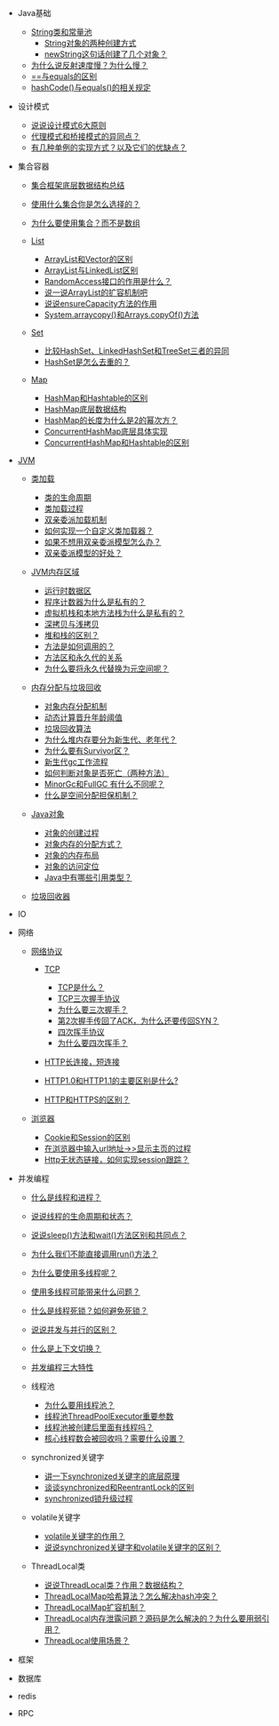 - Java基础
  - [String类和常量池](?id=String类和常量池)
    - [String对象的两种创建方式](?id=String对象的两种创建方式)
    - [newString这句话创建了几个对象？](?id=newString这句话创建了几个对象？)
  - [为什么说反射速度慢？为什么慢？](?id=为什么说反射速度慢？为什么慢？)
  - [==与equals的区别](?id=等号与equals的区别)
  - [hashCode()与equals()的相关规定](?id=hashCode与equals的相关规定)
  
- 设计模式
  - [说说设计模式6大原则](?id=说说设计模式6大原则)
  - [代理模式和桥接模式的异同点？](?id=代理模式和桥接模式的异同点？)
  - [有几种单例的实现方式？以及它们的优缺点？](?id=有几种单例的实现方式？以及它们的优缺点？)

- 集合容器
  - [集合框架底层数据结构总结](?id=集合框架底层数据结构总结)
  - [使用什么集合你是怎么选择的？](?id=使用什么集合你是怎么选择的？)
  - [为什么要使用集合？而不是数组](?id=为什么要使用集合？而不是数组)
  
  - [List](?id=List)
    - [ArrayList和Vector的区别](?id=ArrayList和Vector的区别)
    - [ArrayList与LinkedList区别](?id=ArrayList与LinkedList区别)
    - [RandomAccess接口的作用是什么？](?id=RandomAccess接口的作用是什么？)
    - [说一说ArrayList的扩容机制吧](?id=说一说ArrayList的扩容机制吧)
    - [说说ensureCapacity方法的作用](?id=说说ensureCapacity方法的作用)
    - [System.arraycopy()和Arrays.copyOf()方法](?id=arraycopy和copyof方法)

  - [Set](?id=Set)
    - [比较HashSet、LinkedHashSet和TreeSet三者的异同](?id=比较HashSet、LinkedHashSet和TreeSet三者的异同)
    - [HashSet是怎么去重的？](?id=HashSet是怎么去重的？)

  - [Map](?id=Map)
    - [HashMap和Hashtable的区别](?id=HashMap和Hashtable的区别)
    - [HashMap底层数据结构](?id=HashMap底层数据结构)
    - [HashMap的长度为什么是2的幂次方？](?id=HashMap的长度为什么是2的幂次方？)
    - [ConcurrentHashMap底层具体实现](?id=ConcurrentHashMap底层具体实现)
    - [ConcurrentHashMap和Hashtable的区别](?id=ConcurrentHashMap和Hashtable的区别)

- [JVM](?id=JVM)

  - [类加载](?id=类加载)
    - [类的生命周期](?id=类的生命周期)
    - [类加载过程](?id=类加载过程)
    - [双亲委派加载机制](?id=双亲委派加载机制)
    - [如何实现一个自定义类加载器？](?id=如何实现一个自定义类加载器？)
    - [如果不想用双亲委派模型怎么办？](?id=如果不想用双亲委派模型怎么办？)
    - [双亲委派模型的好处？](?id=双亲委派模型的好处？)
    
  - [JVM内存区域](?id=JVM内存区域)
    - [运行时数据区](?id=运行时数据区)
    - [程序计数器为什么是私有的？](?id=程序计数器为什么是私有的？)
    - [虚拟机栈和本地方法栈为什么是私有的？](?id=虚拟机栈和本地方法栈为什么是私有的？)
    - [深拷贝与浅拷贝](?id=深拷贝与浅拷贝)
    - [堆和栈的区别？](?id=堆和栈的区别？)
    - [方法是如何调用的？](?id=方法是如何调用的？)
    - [方法区和永久代的关系](?id=方法区和永久代的关系)
    - [为什么要将永久代替换为元空间呢？](?id=为什么要将永久代替换为元空间呢？)
    
  - [内存分配与垃圾回收](?id=内存分配与垃圾回收)
    - [对象内存分配机制](?id=对象内存分配机制)
    - [动态计算晋升年龄阈值](?id=动态计算晋升年龄阈值)
    - [垃圾回收算法](?id=垃圾回收算法)
    - [为什么堆内存要分为新生代、老年代？](?id=为什么堆内存要分为新生代、老年代？)
    - [为什么要有Survivor区？](?id=为什么要有Survivor区？)
    - [新生代gc工作流程](?id=新生代gc工作流程)
    - [如何判断对象是否死亡（两种方法）](?id=如何判断对象是否死亡（两种方法）)
    - [MinorGc和FullGC 有什么不同呢？](?id=MinorGc和FullGC有什么不同呢？)
    - [什么是空间分配担保机制？](?id=什么是空间分配担保机制？)
    
  - [Java对象](?id=Java对象)
    - [对象的创建过程](?id=对象的创建过程)
    - [对象内存的分配方式？](?id=对象内存的分配方式？)
    - [对象的内存布局](?id=对象的内存布局)
    - [对象的访问定位](?id=对象的访问定位)
    - [Java中有哪些引用类型？](?id=Java中有哪些引用类型？)
    
  - [垃圾回收器](?id=垃圾回收器)
    
- IO
  
- 网络
  - [网络协议](?id=网络协议)
  
      - [TCP](?id=TCP)
        - [TCP是什么？](?id=TCP是什么？)
        - [TCP三次握手协议](?id=TCP三次握手协议)
        - [为什么要三次握手？](?id=?为什么要三次握手？)
        - [第2次握手传回了ACK，为什么还要传回SYN？](?id=第2次握手传回了ACK，为什么还要传回SYN？)
        - [四次挥手协议](?id=四次挥手协议)
        - [为什么要四次挥手？](?id=为什么要四次挥手？)
        
      - [HTTP长连接，短连接](?id=HTTP长连接，短连接)
      - [HTTP1.0和HTTP1.1的主要区别是什么?](?id=HTTP1.0和HTTP1.1的主要区别是什么?)
      - [HTTP和HTTPS的区别？](?id=HTTP和HTTPS的区别？)
      
  - [浏览器](?id=浏览器)
      - [Cookie和Session的区别](?id=Cookie和Session的区别)
      - [在浏览器中输入url地址->>显示主页的过程](?id=在浏览器中输入url地址->>显示主页的过程)
      - [Http无状态链接，如何实现session跟踪？](?id=Http无状态链接，如何实现session跟踪？)

- 并发编程

  - [什么是线程和进程？](?id=什么是线程和进程？)
  - [说说线程的生命周期和状态？](?id=说说线程的生命周期和状态？)
  - [说说sleep()方法和wait()方法区别和共同点？](?id=说说sleep方法和wai方法区别和共同点？)
  - [为什么我们不能直接调用run()方法？](?id=为什么我们不能直接调用run方法？)
  - [为什么要使用多线程呢？](?id=为什么要使用多线程呢？)
  - [使用多线程可能带来什么问题？](?id=使用多线程可能带来什么问题？)
  - [什么是线程死锁？如何避免死锁？](?id=什么是线程死锁？如何避免死锁？)
  - [说说并发与并行的区别？](?id=说说并发与并行的区别？)
  - [什么是上下文切换？](?id=什么是上下文切换？)
  - [并发编程三大特性](?id=并发编程三大特性)

  - 线程池
      - [为什么要用线程池？](?id=为什么要用线程池？)
      - [线程池ThreadPoolExecutor重要参数](?id=线程池ThreadPoolExecutor重要参数)
      - [线程池被创建后里面有线程吗？](?id=线程池被创建后里面有线程吗？)
      - [核心线程数会被回收吗？需要什么设置？](?id=核心线程数会被回收吗？需要什么设置？)

  - synchronized关键字
      - [讲一下synchronized关键字的底层原理](?id=讲一下synchronized关键字的底层原理)
      - [谈谈synchronized和ReentrantLock的区别](?id=谈谈synchronized和ReentrantLock的区别)
      - [synchronized锁升级过程](?id=synchronized锁升级过程)

  - volatile关键字
    - [volatile关键字的作用？](?id=volatile关键字的作用？)
    - [说说synchronized关键字和volatile关键字的区别？](?id=说说synchronized关键字和volatile关键字的区别？)

  - ThreadLocal类
      - [说说ThreadLocal类？作用？数据结构？](?id=说说ThreadLocal类？作用？数据结构？)
      - [ThreadLocalMap哈希算法？怎么解决hash冲突？](?id=ThreadLocalMap哈希算法？怎么解决hash冲突？)
      - [ThreadLocalMap扩容机制？](?id=ThreadLocalMap扩容机制？)
      - [ThreadLocal内存泄露问题？源码是怎么解决的？为什么要用弱引用？](?id=ThreadLocal内存泄露问题？源码是怎么解决的？为什么要用弱引用？)
      - [ThreadLocal使用场景？](?id=ThreadLocal使用场景？)
      
 
 
- 框架
  
- 数据库
  
- redis

- RPC